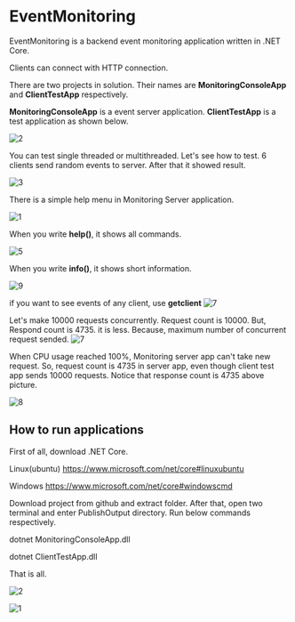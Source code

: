 # EventMonitoring

EventMonitoring is a backend event monitoring application written in .NET Core.

Clients can connect with HTTP connection.

There are two projects in solution. Their names are <b>MonitoringConsoleApp</b> and <b>ClientTestApp</b> respectively.

<b>MonitoringConsoleApp</b> is a event server application. <b>ClientTestApp</b> is a test application as shown below.

![2](https://cloud.githubusercontent.com/assets/1851856/24094103/d64e1e94-0d5f-11e7-9373-4170f8a3fa63.PNG)

You can test single threaded or multithreaded. Let's see how to test. 6 clients send random events to server. After that it showed result.

![3](https://cloud.githubusercontent.com/assets/1851856/24094101/d6433150-0d5f-11e7-9be3-2b0ce6ace547.PNG)

There is a simple help menu in Monitoring Server application.

![1](https://cloud.githubusercontent.com/assets/1851856/24094102/d6486710-0d5f-11e7-8c40-3b78c059d317.PNG)

When you write <b>help()</b>, it shows all commands.

![5](https://cloud.githubusercontent.com/assets/1851856/24094098/d623be9c-0d5f-11e7-955a-41eee83ae56b.PNG)

When you write <b>info()</b>, it shows short information.

![9](https://cloud.githubusercontent.com/assets/1851856/24094095/d61e4b2e-0d5f-11e7-94ba-78bc5969bbdc.PNG)

if you want to see events of any client, use <b>getclient</b>
![7](https://cloud.githubusercontent.com/assets/1851856/24094097/d623718a-0d5f-11e7-9ac6-3f4f87a22a5c.PNG)

Let's make 10000 requests concurrently. Request count is 10000. But, Respond count is 4735. it is less. Because, maximum number of concurrent request sended. 
![7](https://cloud.githubusercontent.com/assets/1851856/24085575/4f55dac4-0d07-11e7-9a69-0bac6e42af53.PNG)

When CPU usage reached 100%, Monitoring server app can't take new request. So, request count is 4735 in server app, even though client test app sends 10000 requests. Notice that response count is 4735 above picture. 

![8](https://cloud.githubusercontent.com/assets/1851856/24085678/b7e9cfc2-0d08-11e7-89b4-ea67d4c2d377.PNG)

## How to run applications

First of all, download .NET Core.

Linux(ubuntu)
https://www.microsoft.com/net/core#linuxubuntu

Windows
https://www.microsoft.com/net/core#windowscmd

Download project from github and extract folder. After that, open two terminal and enter PublishOutput directory. Run below commands respectively.

dotnet MonitoringConsoleApp.dll

dotnet ClientTestApp.dll

That is all.

![2](https://cloud.githubusercontent.com/assets/1851856/24094103/d64e1e94-0d5f-11e7-9373-4170f8a3fa63.PNG)

![1](https://cloud.githubusercontent.com/assets/1851856/24094102/d6486710-0d5f-11e7-8c40-3b78c059d317.PNG)

